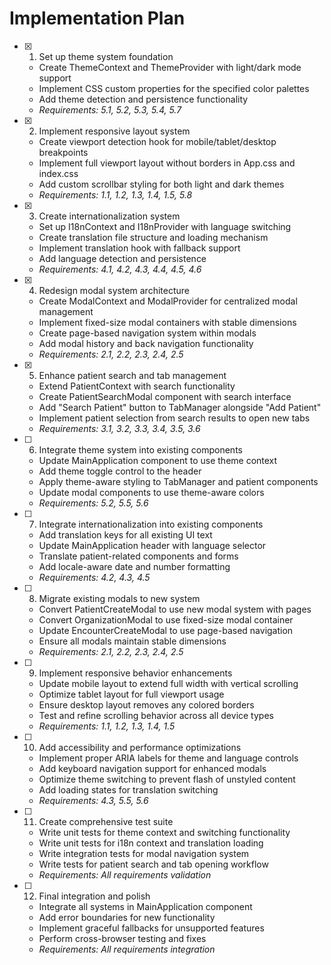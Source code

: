 # Implementation Plan

- [x] 1. Set up theme system foundation





  - Create ThemeContext and ThemeProvider with light/dark mode support
  - Implement CSS custom properties for the specified color palettes
  - Add theme detection and persistence functionality
  - _Requirements: 5.1, 5.2, 5.3, 5.4, 5.7_

- [x] 2. Implement responsive layout system





  - Create viewport detection hook for mobile/tablet/desktop breakpoints
  - Implement full viewport layout without borders in App.css and index.css
  - Add custom scrollbar styling for both light and dark themes
  - _Requirements: 1.1, 1.2, 1.3, 1.4, 1.5, 5.8_

- [x] 3. Create internationalization system





  - Set up I18nContext and I18nProvider with language switching
  - Create translation file structure and loading mechanism
  - Implement translation hook with fallback support
  - Add language detection and persistence
  - _Requirements: 4.1, 4.2, 4.3, 4.4, 4.5, 4.6_

- [x] 4. Redesign modal system architecture





  - Create ModalContext and ModalProvider for centralized modal management
  - Implement fixed-size modal containers with stable dimensions
  - Create page-based navigation system within modals
  - Add modal history and back navigation functionality
  - _Requirements: 2.1, 2.2, 2.3, 2.4, 2.5_

- [x] 5. Enhance patient search and tab management
  - Extend PatientContext with search functionality
  - Create PatientSearchModal component with search interface
  - Add "Search Patient" button to TabManager alongside "Add Patient"
  - Implement patient selection from search results to open new tabs
  - _Requirements: 3.1, 3.2, 3.3, 3.4, 3.5, 3.6_

- [ ] 6. Integrate theme system into existing components
  - Update MainApplication component to use theme context
  - Add theme toggle control to the header
  - Apply theme-aware styling to TabManager and patient components
  - Update modal components to use theme-aware colors
  - _Requirements: 5.2, 5.5, 5.6_

- [ ] 7. Integrate internationalization into existing components
  - Add translation keys for all existing UI text
  - Update MainApplication header with language selector
  - Translate patient-related components and forms
  - Add locale-aware date and number formatting
  - _Requirements: 4.2, 4.3, 4.5_

- [ ] 8. Migrate existing modals to new system
  - Convert PatientCreateModal to use new modal system with pages
  - Convert OrganizationModal to use fixed-size modal container
  - Update EncounterCreateModal to use page-based navigation
  - Ensure all modals maintain stable dimensions
  - _Requirements: 2.1, 2.2, 2.3, 2.4, 2.5_

- [ ] 9. Implement responsive behavior enhancements
  - Update mobile layout to extend full width with vertical scrolling
  - Optimize tablet layout for full viewport usage
  - Ensure desktop layout removes any colored borders
  - Test and refine scrolling behavior across all device types
  - _Requirements: 1.1, 1.2, 1.3, 1.4, 1.5_

- [ ] 10. Add accessibility and performance optimizations
  - Implement proper ARIA labels for theme and language controls
  - Add keyboard navigation support for enhanced modals
  - Optimize theme switching to prevent flash of unstyled content
  - Add loading states for translation switching
  - _Requirements: 4.3, 5.5, 5.6_

- [ ] 11. Create comprehensive test suite
  - Write unit tests for theme context and switching functionality
  - Write unit tests for i18n context and translation loading
  - Write integration tests for modal navigation system
  - Write tests for patient search and tab opening workflow
  - _Requirements: All requirements validation_

- [ ] 12. Final integration and polish
  - Integrate all systems in MainApplication component
  - Add error boundaries for new functionality
  - Implement graceful fallbacks for unsupported features
  - Perform cross-browser testing and fixes
  - _Requirements: All requirements integration_